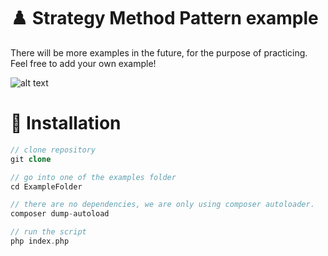 # ♟️ Strategy Method Pattern example

There will be more examples in the future, for the purpose of practicing. Feel free to add your own example!

![alt text](https://i.imgur.com/JWhdqMl.png)

# 🔧 Installation

```php
// clone repository
git clone

// go into one of the examples folder
cd ExampleFolder

// there are no dependencies, we are only using composer autoloader.
composer dump-autoload

// run the script
php index.php
```
